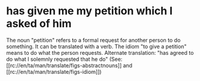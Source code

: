 # has given me my petition which I asked of him

The noun "petition" refers to a formal request for another person to do something. It can be translated with a verb. The idiom "to give a petition" means to do what the person requests. Alternate translation: "has agreed to do what I solemnly requested that he do" (See: [[rc://en/ta/man/translate/figs-abstractnouns]] and [[rc://en/ta/man/translate/figs-idiom]])

